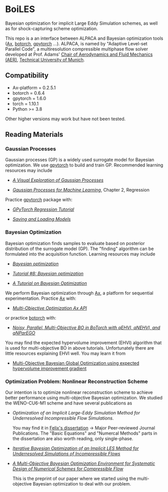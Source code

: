 # BoiLES
Bayesian optimization for implicit Large Eddy Simulation schemes, as well as for shock-capturing scheme optimization.

This repo is a an interface between ALPACA and Bayesian optimization tools ([Ax](https://ax.dev/), [botorch](https://botorch.org/), [gpytorch](https://gpytorch.ai/) ...).
ALPACA, is named by "Adaptive Level-set Parallel Code", a multiresolution compressible multiphase flow solver developed at Prof. Adams' [Chair of Aerodynamics and Fluid Mechanics (AER)](https://www.mw.tum.de/en/aer/home/), [Technical University of Munich](https://www.tum.de/en/).

## Compatibility

- Ax-platform = 0.2.5.1
- botorch = 0.6.4
- gpytorch = 1.6.0
- torch = 1.10.1
- Python >= 3.8

Other higher versions may work but have not been tested. 

## Reading Materials

### Gaussian Processes

Gaussian processes (GP) is a widely used surrogate model for Bayesian optimization. We use [gpytorch](https://gpytorch.ai/) to build and train GP. Recommended learning resources may include

- [*A Visual Exploration of Gaussian Processes*](https://distill.pub/2019/visual-exploration-gaussian-processes/) 

- [*Gaussian Processes for Machine Learning*](http://gaussianprocess.org/gpml/chapters/RW.pdf), Chapter 2, Regression

Practice [gpytorch](https://gpytorch.ai/) package with:

- [*GPyTorch Regression Tutorial*](https://docs.gpytorch.ai/en/stable/examples/01_Exact_GPs/Simple_GP_Regression.html)

- [*Saving and Loading Models*](https://docs.gpytorch.ai/en/stable/examples/00_Basic_Usage/Saving_and_Loading_Models.html)

### Bayesian Optimization

Bayesian optimization finds samples to evaluate based on posterior distribution of the surrogate model (GP). The "finding" algorithm can be formulated into the acquisition function.
Learning resources may include 

- [*Bayesian optimization*](http://krasserm.github.io/2018/03/21/bayesian-optimization/)

- [*Tutorial #8: Bayesian optimization*](https://www.borealisai.com/en/blog/tutorial-8-bayesian-optimization/)

- [*A Tutorial on Bayesian Optimization*](https://arxiv.org/pdf/1807.02811.pdf)

We perform Bayesian optimization through [Ax](https://ax.dev/), a platform for sequential experimentation. Practice [Ax](https://ax.dev/) with:

- [*Multi-Objective Optimization Ax API*](https://ax.dev/tutorials/multiobjective_optimization.html)

or practice [botorch](https://botorch.org/) with:

- [*Noisy, Parallel, Multi-Objective BO in BoTorch with qEHVI, qNEHVI, and qNParEGO*](https://botorch.org/tutorials/multi_objective_bo)

You may find the expected hypervolume improvement (EHVI) algorithm that is used for multi-objective BO in above tutorials. Unfortunately there are little resources explaining EHVI well. You may learn it from 

- [Multi-Objective Bayesian Global Optimization using expected hypervolume improvement gradient](https://www.sciencedirect.com/science/article/pii/S2210650217307861)

### Optimization Problem: Nonlinear Reconstruction Scheme

Our intention is to optimize nonlinear reconstruction scheme to achieve better performance using multi-objective Bayesian optimization. We studied the WENO-CU6-M1 scheme and have several publications as

- *Optimization of an Implicit Large-Eddy Simulation Method for Underresolved Incompressible Flow Simulations*.

    You may find it in [Felix's dissertation](https://mediatum.ub.tum.de/1327615) -> Major Peer-reviewed Journal Publications. 
The "Basic Equations" and "Numercal Methods" parts in the dissertation are also worth reading, only single-phase.

- [*Iterative Bayesian Optimization of an Implicit LES Method for Underresolved Simulations of Incompressible Flows*](http://www.tsfp-conference.org/proceedings/2017/2/207.pdf)

- [*A Multi-Objective Bayesian Optimization Environment for Systematic Design of Numerical Schemes for Compressible Flow*](https://papers.ssrn.com/sol3/papers.cfm?abstract_id=4028726)

    This is the preprint of our paper where we started using the multi-objective Bayesian optimization to deal with our problem.
